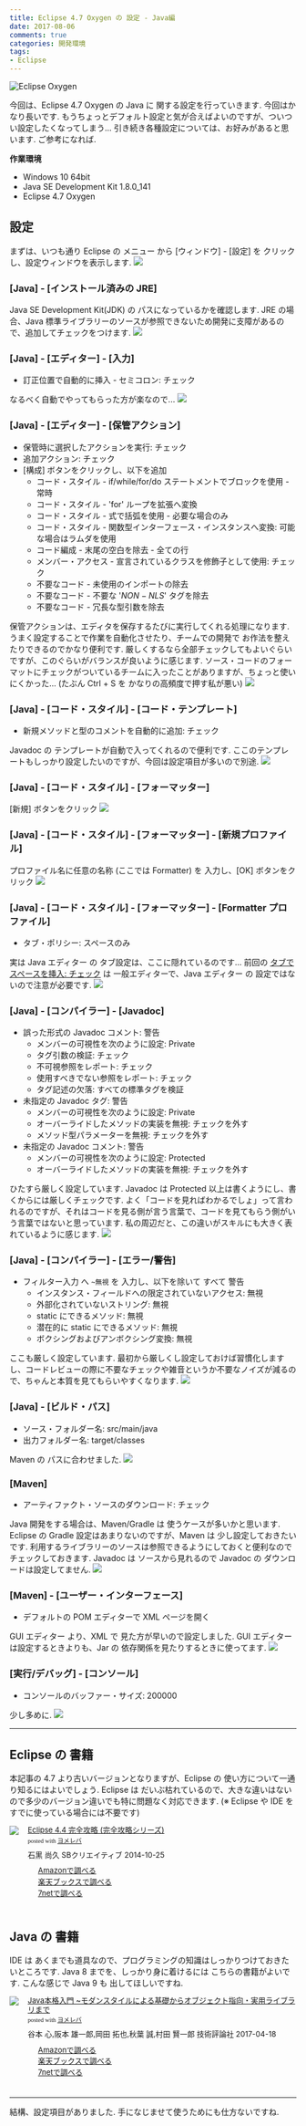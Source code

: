 ```yaml
---
title: Eclipse 4.7 Oxygen の 設定 - Java編
date: 2017-08-06
comments: true
categories: 開発環境
tags:
- Eclipse
---
```


![](/images/eclipse/4.7-oxygen.png "Eclipse Oxygen")

今回は、Eclipse 4.7 Oxygen の Java に 関する設定を行っていきます. 今回はかなり長いです. もうちょっとデフォルト設定と気が合えばよいのですが、ついつい設定したくなってしまう...
引き続き各種設定については、お好みがあると思います. ご参考になれば.


**作業環境**
- Windows 10 64bit
- Java SE Development Kit 1.8.0_141
- Eclipse 4.7 Oxygen


## 設定
まずは、いつも通り Eclipse の メニュー から [ウィンドウ] - [設定] を クリックし、設定ウィンドウを表示します.
![](/images/eclipse/4.7-oxygen-config/001.png)


### [Java] - [インストール済みの JRE]
Java SE Development Kit(JDK) の パスになっているかを確認します.
JRE の場合、Java 標準ライブラリーのソースが参照できないため開発に支障があるので、追加してチェックをつけます.
![](/images/eclipse/4.7-oxygen-config/201.png)


### [Java] - [エディター] - [入力]
- 訂正位置で自動的に挿入 - セミコロン: チェック

なるべく自動でやってもらった方が楽なので...
![](/images/eclipse/4.7-oxygen-config/202.png)


### [Java] - [エディター] - [保管アクション]
- 保管時に選択したアクションを実行: チェック
- 追加アクション: チェック
- [構成] ボタンをクリックし、以下を追加
  - コード・スタイル - if/while/for/do ステートメントでブロックを使用 - 常時
  - コード・スタイル - 'for' ループを拡張へ変換
  - コード・スタイル - 式で括弧を使用 - 必要な場合のみ
  - コード・スタイル - 関数型インターフェース・インスタンスへ変換: 可能な場合はラムダを使用
  - コード編成 - 末尾の空白を除去 - 全ての行
  - メンバー・アクセス - 宣言されているクラスを修飾子として使用: チェック
  - 不要なコード - 未使用のインポートの除去
  - 不要なコード - 不要な '$NON-NLS$' タグを除去
  - 不要なコード - 冗長な型引数を除去

保管アクションは、エディタを保存するたびに実行してくれる処理になります. うまく設定することで作業を自動化させたり、チームでの開発で お作法を整えたりできるのでかなり便利です. 厳しくするなら全部チェックしてもよいぐらいですが、このぐらいがバランスが良いように感じます.
ソース・コードのフォーマットにチェックがついているチームに入ったことがありますが、ちょっと使いにくかった... (たぶん Ctrl + S を かなりの高頻度で押す私が悪い)
![](/images/eclipse/4.7-oxygen-config/203.png)


### [Java] - [コード・スタイル] - [コード・テンプレート]
- 新規メソッドと型のコメントを自動的に追加: チェック

Javadoc の テンプレートが自動で入ってくれるので便利です. ここのテンプレートもしっかり設定したいのですが、今回は設定項目が多いので別途.
![](/images/eclipse/4.7-oxygen-config/204.png)


### [Java] - [コード・スタイル] - [フォーマッター]
[新規] ボタンをクリック
![](/images/eclipse/4.7-oxygen-config/205.png)


### [Java] - [コード・スタイル] - [フォーマッター] - [新規プロファイル]
プロファイル名に任意の名称 (ここでは Formatter) を 入力し、[OK] ボタンをクリック
![](/images/eclipse/4.7-oxygen-config/206.png)


### [Java] - [コード・スタイル] - [フォーマッター] - [Formatter プロファイル]
- タブ・ポリシー: スペースのみ

実は Java エディター の タブ設定は、ここに隠れているのです... 前回の [タブでスペースを挿入: チェック](/2017/08/03/Eclipse-4.7-Oxygenの設定-一般編/#一般-エディター-テキスト・エディター) は 一般エディターで、Java エディター の 設定ではないので注意が必要です.
![](/images/eclipse/4.7-oxygen-config/207.png)


### [Java] - [コンパイラー] - [Javadoc]
- 誤った形式の Javadoc コメント: 警告
  - メンバーの可視性を次のように設定: Private
  - タグ引数の検証: チェック
  - 不可視参照をレポート: チェック
  - 使用すべきでない参照をレポート: チェック
  - タグ記述の欠落: すべての標準タグを検証
- 未指定の Javadoc タグ: 警告
  - メンバーの可視性を次のように設定: Private
  - オーバーライドしたメソッドの実装を無視: チェックを外す
  - メソッド型パラメーターを無視: チェックを外す
- 未指定の Javadoc コメント: 警告
  - メンバーの可視性を次のように設定: Protected
  - オーバーライドしたメソッドの実装を無視: チェックを外す

ひたすら厳しく設定しています. Javadoc は Protected 以上は書くようにし、書くからには厳しくチェックです.
よく「コードを見ればわかるでしょ」って言われるのですが、それはコードを見る側が言う言葉で、コードを見てもらう側がいう言葉ではないと思っています. 私の周辺だと、この違いがスキルにも大きく表れているように感じます.
![](/images/eclipse/4.7-oxygen-config/208.png)


### [Java] - [コンパイラー] - [エラー/警告]
- フィルター入力 へ `~無視` を 入力し、以下を除いて すべて 警告
  - インスタンス・フィールドへの限定されていないアクセス: 無視
  - 外部化されていないストリング: 無視
  - static にできるメソッド: 無視
  - 潜在的に static にできるメソッド: 無視
  - ボクシングおよびアンボクシング変換: 無視

ここも厳しく設定しています. 最初から厳しくし設定しておけば習慣化しますし、コードレビューの際に不要なチェックや雑音というか不要なノイズが減るので、ちゃんと本質を見てもらいやすくなります.
![](/images/eclipse/4.7-oxygen-config/209.png)


### [Java] - [ビルド・パス]
- ソース・フォルダー名: src/main/java
- 出力フォルダー名: target/classes

Maven の パスに合わせました.
![](/images/eclipse/4.7-oxygen-config/210.png)


### [Maven]
- アーティファクト・ソースのダウンロード: チェック

Java 開発をする場合は、Maven/Gradle は 使うケースが多いかと思います. Eclipse の Gradle 設定はあまりないのですが、Maven は 少し設定しておきたいです.
利用するライブラリーのソースは参照できるようにしておくと便利なのでチェックしておきます. Javadoc は ソースから見れるので Javadoc の ダウンロードは設定してません.
![](/images/eclipse/4.7-oxygen-config/211.png)


### [Maven] - [ユーザー・インターフェース]
- デフォルトの POM エディターで XML ページを開く

GUI エディター より、XML で 見た方が早いので設定しました. GUI エディターは設定するときよりも、Jar の 依存関係を見たりするときに使ってます.
![](/images/eclipse/4.7-oxygen-config/212.png)


### [実行/デバッグ] - [コンソール]
- コンソールのバッファー・サイズ: 200000

少し多めに.
![](/images/eclipse/4.7-oxygen-config/213.png)



- - - -
## Eclipse の 書籍
本記事の 4.7 より古いバージョンとなりますが、Eclipse の 使い方について一通り知るにはよいでしょう. Eclipse は だいぶ枯れているので、大きな違いはないので多少のバージョン違いでも特に問題なく対応できます. (※ Eclipse や IDE を すでに使っている場合には不要です)
<div class="booklink-box" style="text-align:left;padding-bottom:20px;font-size:small;/zoom: 1;overflow: hidden;"><div class="booklink-image" style="float:left;margin:0 15px 10px 0;"><a href="//af.moshimo.com/af/c/click?a_id=860699&p_id=170&pc_id=185&pl_id=4062&s_v=b5Rz2P0601xu&url=http%3A%2F%2Fwww.amazon.co.jp%2Fexec%2Fobidos%2FASIN%2F4797380950" target="_blank" ><img src="https://images-fe.ssl-images-amazon.com/images/I/61UJFDCJZyL._SL160_.jpg" style="border: none;" /></a><img src="//i.moshimo.com/af/i/impression?a_id=860699&p_id=170&pc_id=185&pl_id=4062" width="1" height="1" style="border:none;"></div><div class="booklink-info" style="line-height:120%;/zoom: 1;overflow: hidden;"><div class="booklink-name" style="margin-bottom:10px;line-height:120%"><a href="//af.moshimo.com/af/c/click?a_id=860699&p_id=170&pc_id=185&pl_id=4062&s_v=b5Rz2P0601xu&url=http%3A%2F%2Fwww.amazon.co.jp%2Fexec%2Fobidos%2FASIN%2F4797380950" target="_blank" >Eclipse 4.4 完全攻略 (完全攻略シリーズ)</a><img src="//i.moshimo.com/af/i/impression?a_id=860699&p_id=170&pc_id=185&pl_id=4062" width="1" height="1" style="border:none;"><div class="booklink-powered-date" style="font-size:8pt;margin-top:5px;font-family:verdana;line-height:120%">posted with <a href="https://yomereba.com" rel="nofollow" target="_blank">ヨメレバ</a></div></div><div class="booklink-detail" style="margin-bottom:5px;">石黒 尚久 SBクリエイティブ 2014-10-25    </div><div class="booklink-link2" style="margin-top:10px;"><div class="shoplinkamazon" style="margin-right:5px;background: url('//img.yomereba.com/yl.gif') 0 0 no-repeat;padding: 2px 0 2px 18px;white-space: nowrap;"><a href="//af.moshimo.com/af/c/click?a_id=860699&p_id=170&pc_id=185&pl_id=4062&s_v=b5Rz2P0601xu&url=http%3A%2F%2Fwww.amazon.co.jp%2Fexec%2Fobidos%2FASIN%2F4797380950" target="_blank" >Amazonで調べる</a><img src="//i.moshimo.com/af/i/impression?a_id=860699&p_id=170&pc_id=185&pl_id=4062" width="1" height="1" style="border:none;"></div><div class="shoplinkrakuten" style="margin-right:5px;background: url('//img.yomereba.com/yl.gif') 0 -50px no-repeat;padding: 2px 0 2px 18px;white-space: nowrap;"><a href="//af.moshimo.com/af/c/click?a_id=862013&p_id=56&pc_id=56&pl_id=637&s_v=b5Rz2P0601xu&url=http%3A%2F%2Fbooks.rakuten.co.jp%2Frb%2F12960645%2F" target="_blank" >楽天ブックスで調べる</a><img src="//i.moshimo.com/af/i/impression?a_id=862013&p_id=56&pc_id=56&pl_id=637" width="1" height="1" style="border:none;"></div>          <div class="shoplinkseven" style="margin-right:5px;background: url('//img.yomereba.com/yl.gif') 0 -100px no-repeat;padding: 2px 0 2px 18px;white-space: nowrap;"><a href="//af.moshimo.com/af/c/click?a_id=860693&p_id=932&pc_id=1188&pl_id=12456&s_v=b5Rz2P0601xu&url=http%3A%2F%2F7net.omni7.jp%2Fsearch%2F%3FsearchKeywordFlg%3D1%26keyword%3D4-79-738095-8%2520%257C%25204-797-38095-8%2520%257C%25204-7973-8095-8%2520%257C%25204-79738-095-8%2520%257C%25204-797380-95-8%2520%257C%25204-7973809-5-8" target="_blank" >7netで調べる<img src="//i.moshimo.com/af/i/impression?a_id=860693&p_id=932&pc_id=1188&pl_id=12456" width="1" height="1" style="border:none;"></a></div>                          </div></div><div class="booklink-footer" style="clear: left"></div></div>

## Java の 書籍
IDE は あくまでも道具なので、プログラミングの知識はしっかりつけておきたいところです.
Java 8 までを、しっかり身に着けるには こちらの書籍がよいです. こんな感じで Java 9 も 出してほしいですね.
<div class="booklink-box" style="text-align:left;padding-bottom:20px;font-size:small;/zoom: 1;overflow: hidden;"><div class="booklink-image" style="float:left;margin:0 15px 10px 0;"><a href="//af.moshimo.com/af/c/click?a_id=860699&p_id=170&pc_id=185&pl_id=4062&s_v=b5Rz2P0601xu&url=http%3A%2F%2Fwww.amazon.co.jp%2Fexec%2Fobidos%2FASIN%2F477418909X" target="_blank" ><img src="https://images-fe.ssl-images-amazon.com/images/I/51741IwOl5L._SL160_.jpg" style="border: none;" /></a><img src="//i.moshimo.com/af/i/impression?a_id=860699&p_id=170&pc_id=185&pl_id=4062" width="1" height="1" style="border:none;"></div><div class="booklink-info" style="line-height:120%;/zoom: 1;overflow: hidden;"><div class="booklink-name" style="margin-bottom:10px;line-height:120%"><a href="//af.moshimo.com/af/c/click?a_id=860699&p_id=170&pc_id=185&pl_id=4062&s_v=b5Rz2P0601xu&url=http%3A%2F%2Fwww.amazon.co.jp%2Fexec%2Fobidos%2FASIN%2F477418909X" target="_blank" >Java本格入門 ~モダンスタイルによる基礎からオブジェクト指向・実用ライブラリまで</a><img src="//i.moshimo.com/af/i/impression?a_id=860699&p_id=170&pc_id=185&pl_id=4062" width="1" height="1" style="border:none;"><div class="booklink-powered-date" style="font-size:8pt;margin-top:5px;font-family:verdana;line-height:120%">posted with <a href="https://yomereba.com" rel="nofollow" target="_blank">ヨメレバ</a></div></div><div class="booklink-detail" style="margin-bottom:5px;">谷本 心,阪本 雄一郎,岡田 拓也,秋葉 誠,村田 賢一郎 技術評論社 2017-04-18    </div><div class="booklink-link2" style="margin-top:10px;"><div class="shoplinkamazon" style="margin-right:5px;background: url('//img.yomereba.com/yl.gif') 0 0 no-repeat;padding: 2px 0 2px 18px;white-space: nowrap;"><a href="//af.moshimo.com/af/c/click?a_id=860699&p_id=170&pc_id=185&pl_id=4062&s_v=b5Rz2P0601xu&url=http%3A%2F%2Fwww.amazon.co.jp%2Fexec%2Fobidos%2FASIN%2F477418909X" target="_blank" >Amazonで調べる</a><img src="//i.moshimo.com/af/i/impression?a_id=860699&p_id=170&pc_id=185&pl_id=4062" width="1" height="1" style="border:none;"></div><div class="shoplinkrakuten" style="margin-right:5px;background: url('//img.yomereba.com/yl.gif') 0 -50px no-repeat;padding: 2px 0 2px 18px;white-space: nowrap;"><a href="//af.moshimo.com/af/c/click?a_id=862013&p_id=56&pc_id=56&pl_id=637&s_v=b5Rz2P0601xu&url=http%3A%2F%2Fbooks.rakuten.co.jp%2Frb%2F14782914%2F" target="_blank" >楽天ブックスで調べる</a><img src="//i.moshimo.com/af/i/impression?a_id=862013&p_id=56&pc_id=56&pl_id=637" width="1" height="1" style="border:none;"></div>           <div class="shoplinkseven" style="margin-right:5px;background: url('//img.yomereba.com/yl.gif') 0 -100px no-repeat;padding: 2px 0 2px 18px;white-space: nowrap;"><a href="//af.moshimo.com/af/c/click?a_id=860693&p_id=932&pc_id=1188&pl_id=12456&s_v=b5Rz2P0601xu&url=http%3A%2F%2F7net.omni7.jp%2Fsearch%2F%3FsearchKeywordFlg%3D1%26keyword%3D4-77-418909-3%2520%257C%25204-774-18909-3%2520%257C%25204-7741-8909-3%2520%257C%25204-77418-909-3%2520%257C%25204-774189-09-3%2520%257C%25204-7741890-9-3" target="_blank" >7netで調べる<img src="//i.moshimo.com/af/i/impression?a_id=860693&p_id=932&pc_id=1188&pl_id=12456" width="1" height="1" style="border:none;"></a></div>                          </div></div><div class="booklink-footer" style="clear: left"></div></div>



- - - -
結構、設定項目がありました. 手になじませて使うためにも仕方ないですね.
